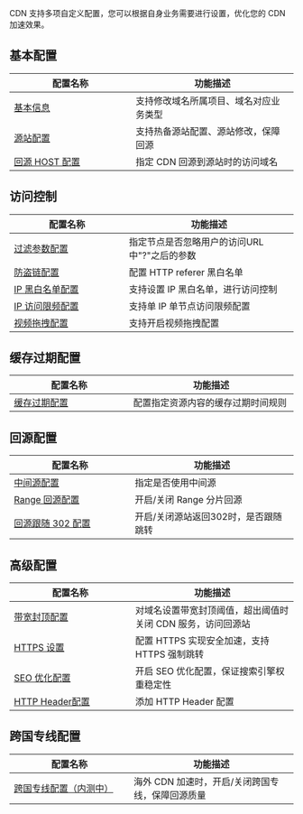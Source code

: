 CDN 支持多项自定义配置，您可以根据自身业务需要进行设置，优化您的 CDN 加速效果。

<style>
table th:nth-of-type(1) {
width: 350px;	
}
table th:nth-of-type(2) {
width: 500px;	
}
</style>

## 基本配置
| 配置名称  | 功能描述     |
| -------- | ----------- |
| [基本信息](https://cloud.tencent.com/doc/product/228/7864)  | 支持修改域名所属项目、域名对应业务类型 |
| [源站配置](https://cloud.tencent.com/doc/product/228/6289)  | 支持热备源站配置、源站修改，保障回源   |
| [回源 HOST 配置](https://cloud.tencent.com/doc/product/228/6293) | 指定 CDN 回源到源站时的访问域名      |

## 访问控制
| 配置名称  | 功能描述     |
| -------- | ----------- |
| [过滤参数配置](https://cloud.tencent.com/doc/product/228/6291)    | 指定节点是否忽略用户的访问URL中"?"之后的参数 | 
| [防盗链配置](https://cloud.tencent.com/doc/product/228/6292) | 配置 HTTP referer 黑白名单                |
| [IP 黑白名单配置](https://cloud.tencent.com/doc/product/228/6298) | 支持设置 IP 黑白名单，进行访问控制          |
| [IP 访问限频配置](https://cloud.tencent.com/doc/product/228/6420) | 支持单 IP 单节点访问限频配置               |
| [视频拖拽配置](https://cloud.tencent.com/doc/product/228/8111) | 支持开启视频拖拽配置                       |


## 缓存过期配置
| 配置名称  | 功能描述     |
| -------- | ----------- |
| [缓存过期配置](https://cloud.tencent.com/doc/product/228/6290) | 配置指定资源内容的缓存过期时间规则         |

## 回源配置
| 配置名称  | 功能描述     |
| -------- | ----------- |
| [中间源配置](https://cloud.tencent.com/doc/product/228/6294)         | 指定是否使用中间源                 |
| [Range 回源配置](https://cloud.tencent.com/doc/product/228/7184)     | 开启/关闭 Range 分片回源           |
| [回源跟随 302 配置](https://cloud.tencent.com/doc/product/228/7183) | 开启/关闭源站返回302时，是否跟随跳转 |

## 高级配置
| 配置名称  | 功能描述     |
| -------- | ----------- |
| [带宽封顶配置](https://cloud.tencent.com/doc/product/228/7541) | 对域名设置带宽封顶阈值，超出阈值时关闭 CDN 服务，访问回源站  |
| [HTTPS 设置](https://cloud.tencent.com/doc/product/228/6295)  | 配置 HTTPS 实现安全加速，支持 HTTPS 强制跳转           |
| [SEO 优化配置](https://cloud.tencent.com/doc/product/228/6297) | 开启 SEO 优化配置，保证搜索引擎权重稳定性              |
| [HTTP Header配置](https://cloud.tencent.com/doc/product/228/6296) | 添加 HTTP Header 配置                           |

## 跨国专线配置
| 配置名称  | 功能描述     |
| -------- | ----------- |
| [跨国专线配置（内测中）](https://cloud.tencent.com/doc/product/228/7854) | 海外 CDN 加速时，开启/关闭跨国专线，保障回源质量 |